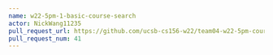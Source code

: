```yaml
---
name: w22-5pm-1-basic-course-search
actor: NickWang11235
pull_request_url: https://github.com/ucsb-cs156-w22/team04-w22-5pm-courses/pull/41
pull_request_num: 41
---
```

